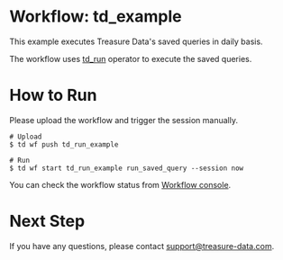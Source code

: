 # Workflow: td_example

This example executes Treasure Data's saved queries in daily basis.

The workflow uses [td_run](https://docs.digdag.io/operators.html#td-run-treasure-data-saved-queries) operator to execute the saved queries.

# How to Run

Please upload the workflow and trigger the session manually.

    # Upload
    $ td wf push td_run_example
    
    # Run
    $ td wf start td_run_example run_saved_query --session now

You can check the workflow status from [Workflow console](https://workflows.treasuredata.com/).

# Next Step

If you have any questions, please contact support@treasure-data.com.

